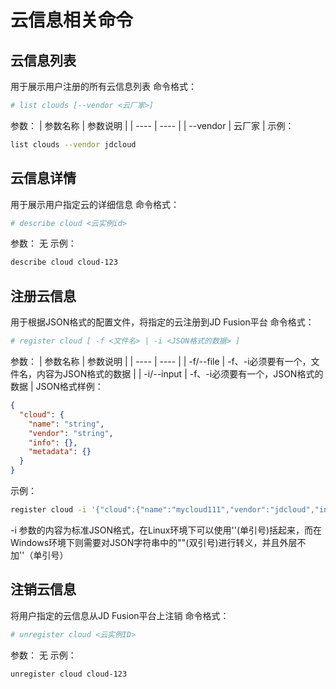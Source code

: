 # 云信息相关命令
## 云信息列表
用于展示用户注册的所有云信息列表
命令格式：
```bash
# list clouds [--vendor <云厂家>]
```
参数：
| 参数名称 | 参数说明 |
| ---- | ---- |
| --vendor | 云厂家 |
示例：
```bash
list clouds --vendor jdcloud
```
## 云信息详情
用于展示用户指定云的详细信息
命令格式：
```bash
# describe cloud <云实例id>
```
参数：
无
示例：
```bash
describe cloud cloud-123
```
## 注册云信息
用于根据JSON格式的配置文件，将指定的云注册到JD Fusion平台
命令格式：
```bash
# register cloud [ -f <文件名> | -i <JSON格式的数据> ]
```
参数：
| 参数名称 | 参数说明 |
| ---- | ---- |
| -f/--file | -f、-i必须要有一个，文件名，内容为JSON格式的数据 |
| -i/--input | -f、-i必须要有一个，JSON格式的数据 |
JSON格式样例：
```json
{
  "cloud": {
    "name": "string",
    "vendor": "string",
    "info": {},
    "metadata": {}
  }
}
```
示例：
```bash
register cloud -i '{"cloud":{"name":"mycloud111","vendor":"jdcloud","info":{"access_key":"my_access_key","secret_key":"my_secret_key","region":"cn-north-1"},"metadata":{}}}'
```
-i 参数的内容为标准JSON格式，在Linux环境下可以使用''(单引号)括起来，而在Windows环境下则需要对JSON字符串中的""(双引号)进行转义，并且外层不加''（单引号）
## 注销云信息
将用户指定的云信息从JD Fusion平台上注销
命令格式：
```bash
# unregister cloud <云实例ID>
```
参数：
无
示例：
```bash
unregister cloud cloud-123
```
